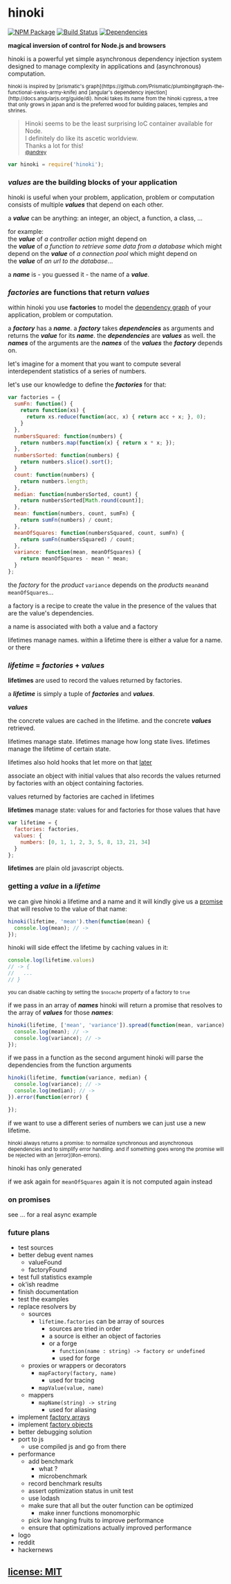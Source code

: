 # hinoki

[![NPM Package](https://img.shields.io/npm/v/hinoki.svg?style=flat)](https://www.npmjs.org/package/hinoki)
[![Build Status](https://travis-ci.org/snd/hinoki.svg?branch=master)](https://travis-ci.org/snd/hinoki/branches)
[![Dependencies](https://david-dm.org/snd/hinoki.svg)](https://david-dm.org/snd/hinoki)

**magical inversion of control for Node.js and browsers**

<!---
hands on examples are big
abstract information is small
-->

<!---
> beautiful inversion of control for nodejs and the browser

hinoki is a powerful and flexible asynchronous dependency injection system

ultra simple and ultra fast sync and async dependency injection

ultra lightweight

dead simple

very fast
-->

hinoki is a powerful yet simple asynchronous dependency injection system
designed to manage complexity in applications and (asynchronous) computation.

<!---
perfect for managing complexity
predestined to manage complexity

### is it any good ?

more abstactly:
defining the structure between values.
asking for specific values and having hinoki figure out

enables some things that are not usually possible with javascript
and which can greatly reduce the code needed to accomplish some things
and the complexity of the remaining code.
-->

<small>
hinoki is inspired by [prismatic's graph](https://github.com/Prismatic/plumbing#graph-the-functional-swiss-army-knife) and [angular's dependency injection](http://docs.angularjs.org/guide/di).
</small>

<small>
hinoki takes its name from the hinoki cypress,
a tree that only grows in japan and is the preferred wood for building palaces,
temples and shrines.
</small>

<!---
</small>
we hope you do to !

we prefer hinoki as the material for building amazing web applications, virtual palaces.  
we hope you prefer hinoki as the substance/material for building virtual palaces, temples and shrines.
</small>
-->

<!---
### testimonials
-->

> Hinoki seems to be the least surprising IoC container available for Node.  
> I definitely do like its ascetic worldview.  
> Thanks a lot for this!  
> <small>[@andrey](https://github.com/snd/hinoki/issues/3)</small>

<!---
### features
-->

<!---
write this in text form as well
-->

<!---
- stable
  - [large, thorough test suite](test)
  - battletested for 1.5 years in production
- anywhere
  - Node.js
  - IO.js
  - AMD
  - browser
-->

<!---
- careful, simple design
- bare
- makes little assumptions about how you might use it
- sound model
- powerful
  - use multiple stacked lifetimes
- powerful
  -
- simple
  - truly simple, carefully-designed underlying model and terminology and API
  - [small (~500 LOC), elegant, hackable codebase](src/hinoki.coffee)
  - carefully designed features and API
- full support for promise based asynchchronous
  - works with promises
- functional, value-oriented, data, closures
- hinoki is a bendable [flexible] base for your [individual] dependency injection needs
- [simulate method-missing by generating dependencies on demand]()
- powerful error handling using promises
- its so fast that you wont even notice it
-->

``` javascript
var hinoki = require('hinoki');
```

### **_values_** are the building blocks of your application

hinoki is useful when your problem, application, problem or computation
consists of multiple **_values_** that depend on each other.

<!---
most applications, problems or computations
-->

a **_value_** can be anything: an integer, an object, a function, a class, ...

for example:  
the **_value_** of *a controller action* might depend on  
the **_value_** of *a function to retrieve some data from a database* which might depend on
the **_value_** of *a connection pool* which might depend on  
the **_value_** of *an url to the database*...

<!---
the **_value_** of *a function that checks if the current user is permitted to an action* might depend on  
the **_value_** of *the current users rights* which might depend on  
the **_value_** of *the current user* which might depend on  
the **_value_** of *the id of the current user* which might depend on  
the **_value_** of *the session* which might depend on  
the **_value_** of *the cookie*...

-->

<!---
insert sketch here
-->

a **_name_** is - you guessed it - the name of a **_value_**.

<!---

<small>
those computations can even be [asynchronous](#on-promises).
</small>
-->

### **_factories_** are functions that return **_values_**

within hinoki you use **factories** to model
the [dependency graph](https://en.wikipedia.org/wiki/Dependency_graph) of your
application, problem or computation.

a **_factory_** has a **_name_**.
a **_factory_** takes **_dependencies_** as arguments and returns the **_value_**
for its **_name_**.
the **_dependencies_** are **_values_** as well.
the **_names_** of the arguments are the **_names_** of the **_values_**
the **_factory_** depends on.

let's imagine for a moment that you want to compute several
interdependent statistics of a series of numbers.

<!---
let's use that knowledge to define the **_factories_** of our statistics example:
-->

let's use our knowledge to define the **_factories_** for that:

``` javascript
var factories = {
  sumFn: function() {
    return function(xs) {
      return xs.reduce(function(acc, x) { return acc + x; }, 0);
    }
  },
  numbersSquared: function(numbers) {
    return numbers.map(function(x) { return x * x; });
  },
  numbersSorted: function(numbers) {
    return numbers.slice().sort();
  }
  count: function(numbers) {
    return numbers.length;
  },
  median: function(numbersSorted, count) {
    return numbersSorted[Math.round(count)];
  },
  mean: function(numbers, count, sumFn) {
    return sumFn(numbers) / count;
  },
  meanOfSquares: function(numbersSquared, count, sumFn) {
    return sumFn(numbersSquared) / count;
  },
  variance: function(mean, meanOfSquares) {
    return meanOfSquares - mean * mean;
  }
};
```

<!---
the idea is that you define and the can evaluate parts of the graph.

-->

the *factory* for the *product* `variance` depends on
the *products* `mean`and `meanOfSquares`...

a factory is a recipe to create the value in the presence of
the values that are the value's dependencies.

a name is associated with both a value and a factory

lifetimes manage names.
within a lifetime there is either a value for a name.
or there

### _lifetime_ = _factories_ + _values_

**lifetimes** are used to record the values returned by factories.

a **_lifetime_** is simply a tuple of **_factories_** and **_values_**.

**_values_**

the concrete values are cached in the lifetime.
and the concrete **_values_** retrieved.

lifetimes manage state.
lifetimes manage how long state lives.
lifetimes manage the lifetime of certain state.

lifetimes also hold hooks that let
more on that [later](#on-hooks)

associate an object with initial values that also records
the values returned by factories with an object containing factories.

values returned by factories are cached in lifetimes

**lifetimes** manage state:
values for
and factories for those values that have

``` javascript
var lifetime = {
  factories: factories,
  values: {
    numbers: [0, 1, 1, 2, 3, 5, 8, 13, 21, 34]
  }
};

```

**lifetimes** are plain old javascript objects.

### getting a *value* in a *lifetime*

we can give hinoki a lifetime and a name and it will kindly give us a
[promise](...) that will resolve to the value of that name:

``` javascript
hinoki(lifetime, 'mean').then(function(mean) {
  console.log(mean); // ->
});
```

hinoki will side effect the lifetime by caching values in it:

``` javascript
console.log(lifetime.values)
// -> {
//   ...
// }
```

<small>you can disable caching by setting the `$nocache` property of a factory to `true`</small>

if we pass in an array of **_names_** hinoki will return a promise
that resolves to the array of **_values_** for those **_names_**:

``` javascript
hinoki(lifetime, ['mean', 'variance']).spread(function(mean, variance) {
  console.log(mean); // ->
  console.log(variance); // ->
});
```

if we pass in a function as the second argument hinoki will parse the dependencies
from the function arguments

``` javascript
hinoki(lifetime, function(variance, median) {
  console.log(variance); // ->
  console.log(median); // ->
}).error(function(error) {

});
```

if we want to use a different series of numbers we can just use a new lifetime.

<small>
hinoki always returns a promise: to normalize synchronous and asynchronous
dependencies and to simplify error handling.
</small>

<small>
and if something goes wrong the promise will be rejected with an [error](#on-errors).
</small>

hinoki has only generated

if we ask again for `meanOfSquares` again it is not computed
again instead

### on promises

see ... for a real async example

<!---
### stacking lifetimes

you can use this to

requests
events

inside the callback for the request/event you would create a new lifetime
and use both that and the ... lifetime

the ... lifetime is shared by all requests

overlaying

-->

<!---
insert sketch
-->

<!---
### factory objects
-->

<!---
### factory arrays
-->

<!---
### sources
-->

<!---
### on hooks
-->

<!---

- [a functional data-driven approach with localized mutable state](#lifetimes)
- a simple carefully-designed (underlying) model
flexible core
a simple, carefully-designed and flexible core with many useful qualities

Use multiple lifetimes with different lifetimes that reference each Other

lifetimes with lower lifetimes can depend on lifetimes with higher lifetimes

A is active during a request but depends on some Things in b which lives through the entire process

hinoki lifetimes

lifetimes can depend on other lifetimes
granular control over
that allows functionality/features to emerge around it
that enables a lot of emerging functionality to be build with it.
- decomplected
- [asynchronous dependencies through promises](#asynchronous)
- works in [node.js](#nodejs-setup) and in the [browser](#browser-setup)
- [powerful error handling](#error-handling)
- [powerful logging & debugging for every step of the dependency injection process](#logging-debugging)
- [the ability to use multiple lifetimes opens up interesting possibilities](#multiple-lifetimes)
- [ability to intercept](#resolvers)

#### ~~ HINOKI IS A WORK IN PROGRESS ~~

it is used in production and growing with the challenges encountered there

hinoki will always stay true to its core principles.

- a functional data-driven rather than object oriented approach
- small elegant codebase
- simple, well-thought-out carefully-designed

if you would like to

if you use hinoki i am very happy to hear from you.

### index

- [why hinoki?](#why-hinoki)
- [node.js setup](#nodejs-setup)
- [browser setup](#browser-setup)
- [getting started](#getting-started)
- [in depth](#in-depth)
  - [lifetimes](#lifetimes)
  - [asynchronous dependencies](#asynchronous-dependencies)
  - [parsing dependencies from function arguments](#parsing-dependencies-from-function-arguments)
  - [dependencies of factory functions](#dependencies-of-factory-functions)
  - [null and undefined](#null-and-undefined)
  - [multiple lifetimes](#multiple-lifetimes)
  - [logging & debugging](#logging-debugging)
  - [error handling](#error-handling)
  - [resolvers](#resolvers)
- [reference](#reference)
  - [API](#api)
    - [`hinoki`](#hinokiget)
  - [errors](#errors)
- [changelog](#changelog)
- [license](#license-mit)

## why hinoki?

system of such pieces where some depend on others

software systems are composed of many pieces that depend on
each other in various ways.

libraries, functions for accessing the database

hinoki solves the problem of composing all those parts

dependency injection is a

building blocks

simplifies getting data to where its needed

programming against an interface.

wire up closures on the fly

a lot more testable

hinoki allows you to declare the ways in which those pieces
depend on each other and can then resolve the dependencies automatically.

mock

self contained units

separation of concerns

very testable

dont use hinoki dependencies for libraries

use them for application code!!!

By making it very easy to
Get a hold of a Part of the system

Don't repeat yourself is encouraged

[see the example app](example-app) [(entry point is main.js)](example-app/main.js)

## node.js setup

```
npm install hinoki
```

```javascript
var hinoki = require('hinoki');
```

## browser setup

your markup should look something like the following

## getting started

in the world of hinoki a **NAME** uniquely identifies a part of a system.
a **NAME** can have a **VALUE**:
it could be a function, a piece of data, an object, a module, a library...

```javascript
var values = {
  xs: [1, 2, 3, 6]
};
```

a **NAME** can depend on other **NAMES**, its dependencies.

a **FACTORY** for a **NAME** is a function that takes
the **VALUES** of the **NAME's** dependencies
and returns the **VALUE** of the **NAME**:

```javascript
var factories = {
  count: function(xs) {
    return xs.length;
  },
  mean: function(xs, count) {
    var reducer = function(acc, x) {
      return acc + x;
    };
    return xs.reduce(reducer, 0) / count;
  },
  meanOfSquares: function(xs, count) {
    var reducer = function(acc, x) {
      return acc + x * x;
    };
    return xs.reduce(reducer, 0) / count;
  },
  variance: function(mean, meanOfSquares) {
    return meanOfSquares - mean * mean;
  }
};
```

a **CONTAINER** manages the **FACTORIES** and **VALUES** for a set of **NAMES**:

```javascript
var container = {
  factories: factories,
  values: values
};
```

[**CONTAINERS** are just a plain old javascript objects](#containers)

a **CONTAINER** can be asked for the **VALUE** of a **NAME**:

```javascript
hinoki(container, 'mean').then(function(mean) {
  console.log(mean);  // -> 3
});
```

asking for an uncached **NAME** will ask for its dependencies (and their dependencies...),
call its **FACTORY** to get the **VALUE** and cache the new **VALUES** in
the **CONTAINER**:

```javascript
console.log(container.values);
// ->
// { xs: [ 1, 2, 3, 6 ],
//   count: 4,
//   mean: 3 }
```

asking for a cached **NAME** again will return the cached **VALUE**.

```javascript
hinoki(container, 'count').then(function(count) {
  console.log(mean);  // -> 3
});
```

```javascript
hinoki(container, 'variance').then(function(variance) {
  console.log(variance);  // -> 3.5

  console.log(container.values);
  // ->
  // { xs: [ 1, 2, 3, 6 ],
  //   count: 4,
  //   mean: 3,
  //   meanOfSquares: 12.5,
  //   variance: 3.5 }
});

```

[see the whole example again](example/computation.js)

## in depth

### containers

hinoki itself uses no global or module-level mutable state.

its side effects are localized in containers:
hinoki adds values to containers.
containers are just data (plain old javascript objects).
inspect and manipulate them easily using standard javascript.

scope

lifetime

think about containers as tuples of **VALUES** and **FACTORIES**
that belong together in a specific combination.

feel free to mix and match.

feel free to tear them apart.

it's often useful for multiple **CONTAINERS** to use the same **FACTORIES**
but different **VALUES**

```javascript
var otherValues = {
  xs: [2, 3, 4, 5]
};

var otherContainer = {
  factories: factories,
  values: otherValues
};

hinoki(otherContainer, 'mean').then(function(mean) {
  console.log(mean);  // -> 3.5
  console.log(otherContainer.values);
  // ->
  // { xs: [ 2, 3, 4, 5 ],
  //   count: 4,
  //   mean: 3.5 }
  });
```

a **CONTAINER** owns **VALUES** and controls their scope and lifetime.

just use a new **CONTAINER** whenever you need a fresh scope.

### asynchronous dependencies

if a factory returns a *thenable* (for example a [bluebird](https://github.com/petkaantonov/bluebird)
, [q](https://github.com/kriskowal/q) or [when](https://github.com/cujojs/when) promise)
hinoki will resolve it automatically.

if the promise returned by a factory is rejected
then the promise returned by hinoki is rejected
with a [hinoki.PromiseRejectedError](#promiserejectederror).

with asynchronous dependencies hinoki makes it easy to
structure asynchronous computation.

[see example](example/async-bluebird.js)

### parsing dependencies from function arguments

```javascript
var factory = function(variance, mean) {
  /* ... */
};

var dependencyNames = hinokiFunctionArguments(factory);
// -> ['variance', 'mean']

hinoki(container, dependencyNames).spread(factory);
```

asks container for `variance` and `mean` and calls `factory` with them.

### dependencies of factory functions

if a factory function has the `$inject` property containing an
array of dependency names then hinoki will ask for values of those names
and inject them into the factory.

otherwise hinoki will parse the dependency names from the factory
function arguments and cache them in the `$inject` property of the factory
function:

```javascript
var factories = {
  a: function() { return 'a'; },
  b: function() { return 'b'; },
  c: function() { return 'c'; },
  d: function() { return 'd'; },
  // this should depend on ['a', 'c'], we override this below
  ac: function(a, b) { return a + b; },
  acd: function(ac, d) { return ac + d; }
};

factories.ac.$inject = ['a', 'c'];

var container = {
  factories: factories
};

hinoki(container, 'acd', console.log).then(function(acd) {
  console.log(acd);  // -> 'acd'
  // dependency names have been cached
  console.log(factories.a.$inject); // -> []
  console.log(factories.acd.$inject); // -> ['ac', 'd']
});
```

[source](example/dollar-inject.js)

### null and undefined

a **VALUE** can be `null`

if a factory returns `undefined` the promise is rejected with a



if a factory returns `null` then the value `null` is cached and returned.



### multiple containers

hinoki supports multiple containers.

containers are asked in order from first to last.

values are added to the container that resolved the factory.

factories can depend on dependencies in succeeding containers.

[see example](example/request.js) ...you get the idea ;-)

this opens new possibilities for web development - demo application coming soon!

### scope


### logging & debugging

pass in a callback as the third argument to `hinoki`
and it will be called on various steps during the dependency injection process:

```javascript
hinoki(container, 'variance', console.log)
  .then(function(variance) {
    /* ... */
  });
```

the callback will be called with an event object which has the following properties:

- `event` = one of `valueFound`, `factoryFound`, `valueUnderConstruction`, `valueCreated`,
`promiseCreated`, `promiseResolved`
- `name` = **NAME** of the dependency that caused the event
- `path` = full dependency path
(call `path.toString() -> 'a <- b <- c'` or `path.segments() -> ['a', 'b', 'c']`)
- `container` = the **CONTAINER** on which the event occured
- `value` = the value (just for `valueFound`, `valueCreated` and `promiseResolved`)
- `factory` = the **FACTORY** (just for `factoryFound`)
- `promise` = the promise returned by the **FACTORY** (just for `promiseCreated`)

filter on event type

### error handling

```javascript
hinoki(container, 'variance')
  .catch(hinoki.CircularDependencyError, function(error) {
    /* just on circular dependencies... */
  }
  .catch(function(error) {
    /* on any error... */
  })
  .then(function(variance) {
    /* on success... */
  })
```

[click here for all error types and how to catch them](#errors)

### resolvers

**~~ RESOLVERS ARE LIKELY TO CHANGE IN THE FUTURE ~~**

resolvers add a level of indirection that allows you to
intercept the lookup of factories and values
in containers.

... in a structured fashion

```javascript
container = {
  factoryResolvers: [
    function(container, name, inner) {
      var factory = inner();
      if (factory) {
        return factory;
      }
      if name is '
    }
  ]
};
```

resolvers must be pure (deterministic) functions: given the same inputs they must return the same outputs.
they must not depend on uncontrollably changing factors like randomness or time or external services

there are
but the same is true for value resolvers -
just replace **FACTORY** with **VALUE** in your mind.

a factory resolver is just a function that takes a container and a
name and returns a factory or `null`.

by default hinoki uses the `hinoki.defaultFactoryResolver` that simply
looks up the name in the containers `factories` property.

by adding `

those take an additional third argument

has a single factoryResolver that resolves factories in the **factories** object.
you can manipulate the resolvers:

```javascript
container.factoryResolvers.push(myFactoryResolver);
```

resolvers can be used to

resolvers can be used to generate factories and values on the fly.
they can return factories without them being in `container.factories`.
a resolver could respond to `getUserWhereId` with a function

interesting alternative to rubys method missing

## reference

### API

#### `hinoki`

takes one or many **CONTAINERS** and one or many **NAMES**.

returns a [bluebird](https://github.com/petkaantonov/bluebird) promise that is resolved with an value (for one name) or an array of values (for many names).
the promise is rejected in case of [errors](#errors).
side effect the container

```javascript
hinoki(container, 'variance')
  .then(function(variance) {
    /* ... */
  });
```

```javascript
hinoki(container, ['variance', 'mean'])
  .spread(function(variance, mean) {
    /* ... */
  });
```

```javascript
hinoki([container1, container2], ['variance', 'mean'])
  .spread(function(variance, mean) {
    /* ... */
  });
```

you can pass a function as a third argument which is called
on various events (to see exactly what is going on under the hood which is useful for debugging).

```javascript
hinoki(container, 'variance', console.log)
  .then(function(variance) { /* ... */ })
  .catch(function(error) { /* ... */ });
```

#### `hinoki.parseFunctionArguments`

#### `hinokiNamesToInject`

#### `hinoki.resolveFactoryInContainers`

#### `hinoki.resolveValueInContainers`

### errors

#### `hinoki.CircularDependencyError`

when there is a cycle in the dependency graph described by the factory dependencies

```javascript
hinoki(container, 'variance')
  .catch(hinoki.CircularDependencyError, function(error) { /* ... */ });
```

#### `hinoki.UnresolvableFactoryError`

when no resolver returns a factory for a name

```javascript
hinoki(container, 'variance')
  .catch(hinoki.UnresolvableFactoryError, function(error) { /* ... */ });
```

#### `hinoki.ExceptionInFactoryError`

when a factory throws an error

```javascript
hinoki(container, 'variance')
  .catch(hinoki.ExceptionInFactoryError, function(error) { /* ... */ });
```

#### `hinoki.PromiseRejectedError`

when a factory returns a promise and that promise is rejected

```javascript
hinoki(container, 'variance')
  .catch(hinoki.PromiseRejectedError, function(error) { /* ... */ });
```

#### `hinoki.FactoryNotFunctionError`

when a resolver returns a value that is not a function

```javascript
hinoki(container, 'variance')
  .catch(hinoki.FactoryNotFunctionError, function(error) { /* ... */ });
```

#### `hinoki.FactoryReturnedUndefinedError`

when a factory returns undefined

```javascript
hinoki(container, 'variance')
  .catch(hinoki.FactoryReturnedUndefinedError, function(error) { /* ... */ });
```

-->

<!---
## changelog
-->

### future plans

- test sources
- better debug event names
  - valueFound
  - factoryFound
- test full statistics example
- ok'ish readme
- finish documentation
- test the examples
- replace resolvers by
  - sources
    - `lifetime.factories` can be array of sources
      - sources are tried in order
      - a source is either an object of factories
      - or a forge
        - `function(name : string) -> factory or undefined`
        - used for forge
  - proxies or wrappers or decorators
    - `mapFactory(factory, name)`
      - used for tracing
    - `mapValue(value, name)`
  - mappers
    - `mapName(string) -> string`
      - used for aliasing
- implement [factory arrays](https://github.com/snd/hinoki/issues/3)
- implement [factory objects](https://github.com/snd/hinoki/issues/3)
- better debugging solution
- port to js
  - use compiled js and go from there
- performance
  - add benchmark
    - what ?
    - microbenchmark
  - record benchmark results
  - assert optimization status in unit test
  - use lodash
  - make sure that all but the outer function can be optimized
    - make inner functions monomorphic
  - pick low hanging fruits to improve performance
  - ensure that optimizations actually improved performance
- logo
- reddit
- hackernews

## [license: MIT](LICENSE)
